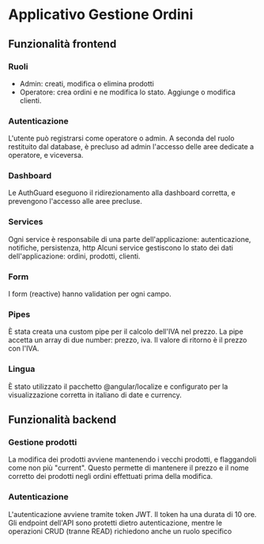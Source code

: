 # Applicativo Gestione Ordini

## Funzionalità frontend

### Ruoli

- Admin: creati, modifica o elimina prodotti
- Operatore: crea ordini e ne modifica lo stato. Aggiunge o modifica clienti.

### Autenticazione

L'utente può registrarsi come operatore o admin.
A seconda del ruolo restituito dal database, è precluso ad admin l'accesso delle aree dedicate a operatore, e viceversa.

### Dashboard

Le AuthGuard eseguono il ridirezionamento alla dashboard corretta, e prevengono l'accesso alle aree precluse.

### Services

Ogni service è responsabile di una parte dell'applicazione: autenticazione, notifiche, persistenza, http
Alcuni service gestiscono lo stato dei dati dell'applicazione: ordini, prodotti, clienti.

### Form

I form (reactive) hanno validation per ogni campo.

### Pipes

È stata creata una custom pipe per il calcolo dell'IVA nel prezzo.
La pipe accetta un array di due number: prezzo, iva. Il valore di ritorno è il prezzo con l'IVA.

### Lingua

È stato utilizzato il pacchetto @angular/localize e configurato per la visualizzazione corretta in italiano di date e currency.

## Funzionalità backend

### Gestione prodotti

La modifica dei prodotti avviene mantenendo i vecchi prodotti, e flaggandoli come non più "current".
Questo permette di mantenere il prezzo e il nome corretto dei prodotti negli ordini effettuati prima della modifica.

### Autenticazione

L'autenticazione avviene tramite token JWT. Il token ha una durata di 10 ore.
Gli endpoint dell'API sono protetti dietro autenticazione, mentre le operazioni CRUD (tranne READ) richiedono anche un ruolo specifico

### 
